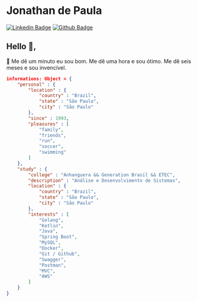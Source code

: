# Jonathan de Paula
[![Linkedin Badge](https://img.shields.io/badge/-LinkedIn-blue?style=flat-square&logo=Linkedin&logoColor=white&link=https://www.linkedin.com/in/jonathan-dev-fullstack/)](https://www.linkedin.com/in/jonathan-dev-fullstack/)
[![Github Badge](https://img.shields.io/badge/-Github-000?style=flat-square&logo=Github&logoColor=white&link=https://github.com/Jonathan-eng-jur)](https://github.com/Jonathan-eng-jur)
## Hello 👋, 

:small_orange_diamond: Me dê um minuto eu sou bom. Me dê uma hora e sou ótimo. Me dê seis meses e sou invencível.

```json
informations: Object = {
    "personal" : {
        "location" : {
            "country" : "Brazil",
            "state" : "São Paulo",
            "city" : "São Paulo"
        },
        "since" : 1993,
        "pleasures" : [            
            "family",
            "friends",
            "run",
            "soccer",
            "swimming"
        ] 
    },
    "study" : {
        "college" : "Anhanguera && Generation Brasil && ETEC",
        "description" : "Análise e Desenvolvimento de Sistemas",
        "location" : {
            "country" : "Brazil",
            "state" : "São Paulo",
            "city" : "São Paulo"
        },
        "interests" : [
            "Golang",
            "Kotlin",
            "Java",
            "Spring Boot",
            "MySQL",
            "Docker",
            "Git / Github",
            "Swagger",
            "Postman",
            "MVC",
            "AWS"
        ]
    }
}
```
